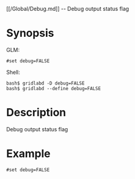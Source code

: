 [[/Global/Debug.md]] -- Debug output status flag

# Synopsis
GLM:
~~~
#set debug=FALSE
~~~
Shell:
~~~
bash$ gridlabd -D debug=FALSE
bash$ gridlabd --define debug=FALSE
~~~

# Description

Debug output status flag

# Example

~~~
#set debug=FALSE
~~~
